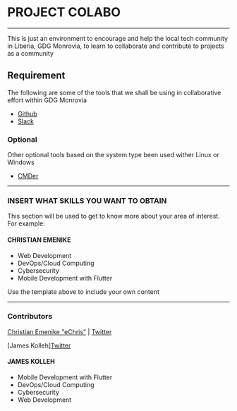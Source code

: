 # PROJECT COLABO
--------------------

This is just an environment to encourage and help the local tech community in Liberia, GDG Monrovia, to learn to collaborate and contribute to projects as a community

## Requirement

The following are some of the tools that we shall be using in collaborative effort within GDG Monrovia

* [Github](https://www.git-scm.com)
* [Slack](https://www.slack.com)

### Optional

Other optional tools based on the system type been used wither Linux or Windows

* [CMDer](https://www.cmder.com)

-----------------------------------
### INSERT WHAT SKILLS YOU WANT TO OBTAIN
This section will be used to get to know more about your area of interest. For example:
#### CHRISTIAN EMENIKE
* Web Development
* DevOps/Cloud Computing
* Cybersecurity
* Mobile Development with Flutter

Use the template above to include your own content

------------------------------------

### Contributors
[Christian Emenike "eChris"](http://www.ccemenike.me) | [Twitter](https://www.twitter.com/ccemenike)

[James Kolleh][Twitter](https://twitter.com/kolleh_james)

#### JAMES KOLLEH
* Mobile Development with Flutter
* DevOps/Cloud Computing
* Cybersecurity
* Web Development

